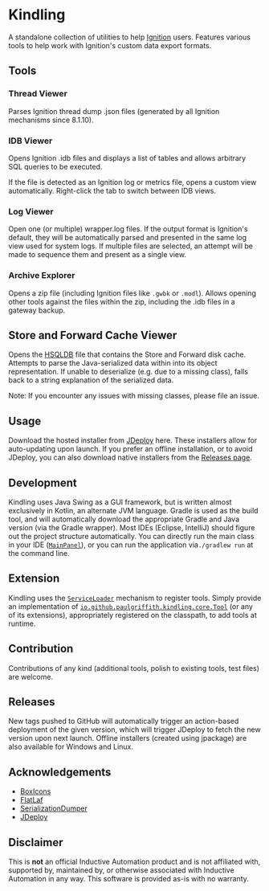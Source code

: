 # Kindling

A standalone collection of utilities to help [Ignition](https://inductiveautomation.com/) users. Features various tools
to help work with Ignition's custom data export formats.

## Tools

### Thread Viewer

Parses Ignition thread dump .json files (generated by all Ignition mechanisms since 8.1.10).

### IDB Viewer

Opens Ignition .idb files and displays a list of tables and allows arbitrary SQL queries to be executed.

If the file is detected as an Ignition log or metrics file, opens a custom view automatically. Right-click the tab to
switch between IDB views.

### Log Viewer

Open one (or multiple) wrapper.log files. If the output format is Ignition's default, they will be automatically parsed
and presented in the same log view used for system logs. If multiple files are selected, an attempt will be made to
sequence them and present as a single view.

### Archive Explorer

Opens a zip file (including Ignition files like `.gwbk` or `.modl`). Allows opening other tools against the files within
the zip, including the .idb files in a gateway backup.

## Store and Forward Cache Viewer

Opens the [HSQLDB](http://hsqldb.org/) file that contains the Store and Forward disk cache. Attempts to parse the
Java-serialized data within into its object representation. If unable to deserialize (e.g. due to a missing class),
falls back to a string explanation of the serialized data.

Note: If you encounter any issues with missing classes, please file an issue. 

## Usage

Download the hosted installer from [JDeploy](https://www.jdeploy.com/~ignition-kindling) here. These installers allow
for auto-updating upon launch.
If you prefer an offline installation, or to avoid JDeploy, you can also download native installers from
the [Releases page](https://github.com/paul-griffith/kindling/releases).

## Development

Kindling uses Java Swing as a GUI framework, but is written almost exclusively in Kotlin, an alternate JVM language.
Gradle is used as the build tool, and will automatically download the appropriate Gradle and Java version (via the
Gradle wrapper). Most IDEs (Eclipse, IntelliJ) should figure out the project structure automatically. You can directly
run the main class in your IDE ([`MainPanel`](src/main/kotlin/io/github/paulgriffith/kindling/MainPanel.kt)), or you
can run the application via`./gradlew run` at the command line.

## Extension

Kindling uses
the [`ServiceLoader`](https://docs.oracle.com/en/java/javase/17/docs/api/java.base/java/util/ServiceLoader.html)
mechanism to register tools. Simply provide an implementation
of [`io.github.paulgriffith.kindling.core.Tool`](src/main/kotlin/io/github/paulgriffith/kindling/core/Tool.kt) (or
any of its extensions), appropriately registered on the classpath, to add tools at runtime.

## Contribution

Contributions of any kind (additional tools, polish to existing tools, test files) are welcome.

## Releases

New tags pushed to GitHub will automatically trigger an action-based deployment of the given version, which will trigger
JDeploy to fetch the new version upon next launch. Offline installers (created using jpackage) are also available for
Windows and Linux.

## Acknowledgements

- [BoxIcons](https://github.com/atisawd/boxicons)
- [FlatLaf](https://github.com/JFormDesigner/FlatLaf)
- [SerializationDumper](https://github.com/NickstaDB/SerializationDumper)
- [JDeploy](https://www.jdeploy.com/)

## Disclaimer

This is **not** an official Inductive Automation product and is not affiliated with, supported by, maintained by, or
otherwise associated with Inductive Automation in any way. This software is provided as-is with no warranty.
